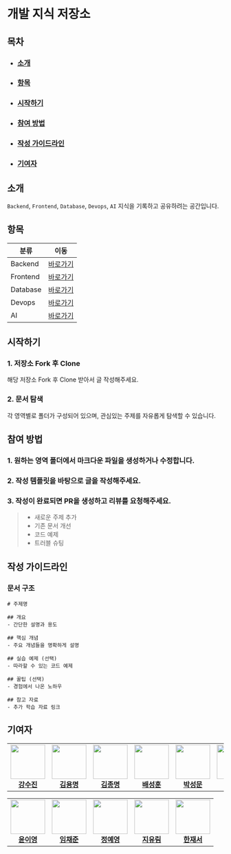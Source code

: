 # 개발 지식 저장소

## 목차

- ### [소개](#소개)
- ### [항목](#항목)
- ### [시작하기](#시작하기)
- ### [참여 방법](#참여-방법)
- ### [작성 가이드라인](#작성-가이드라인)
- ### [기여자](#기여자)

## 소개

`Backend`, `Frontend`, `Database`, `Devops`, `AI` 지식을 기록하고 공유하려는 공간입니다.

## 항목

| 분류 | 이동 |
| --- | --- |
|  Backend    |  [바로가기]() |
| Frontend | [바로가기]() |
| Database | [바로가기]()|
| Devops | [바로가기]() |
| AI | [바로가기]() |

## 시작하기

### 1. 저장소 Fork 후 Clone

해당 저장소 Fork 후 Clone 받아서 글 작성해주세요.

### 2. 문서 탐색

각 영역별로 폴더가 구성되어 있으며, 관심있는 주제를 자유롭게 탐색할 수 있습니다.


## 참여 방법

### 1. 원하는 영역 폴더에서 마크다운 파일을 생성하거나 수정합니다.

### 2. 작성 템플릿을 바탕으로 글을 작성해주세요.

### 3. 작성이 완료되면 PR을 생성하고 리뷰를 요청해주세요.

> - 새로운 주제 추가
> - 기존 문서 개선
> - 코드 예제
> - 트러블 슈팅 

## 작성 가이드라인

### 문서 구조

```
# 주제명

## 개요
- 간단한 설명과 용도

## 핵심 개념
- 주요 개념들을 명확하게 설명

## 실습 예제 (선택)
- 따라할 수 있는 코드 예제

## 꿀팁 (선택)
- 경험에서 나온 노하우

## 참고 자료
- 추가 학습 자료 링크

```
## 기여자

| | | | | | |
| :---: | :---: | :---: | :---: | :---: | :---: |
| [<img src="https://github.com/kkangssu.png" width="80" height="80"><br/>**강수진**](https://github.com/kkangssu) | [<img src="https://github.com/kunzatt.png" width="80" height="80"><br/>**김용명**](https://github.com/kunzatt) | [<img src="https://github.com/jump6746.png" width="80" height="80"><br/>**김종명**](https://github.com/jump6746) | [<img src="https://github.com/baehoonbae.png" width="80" height="80"><br/>**배성훈**](https://github.com/baehoonbae) | [<img src="https://github.com/SungMoonPark.png" width="80" height="80"><br/>**박성문**](https://github.com/SungMoonPark) | [<img src="https://github.com/lifehardmod.png" width="80" height="80"><br/>**서주원**](https://github.com/lifehardmod) |

| | | | | |
| :---: | :---: | :---: | :---: | :---: |
| [<img src="https://github.com/y20ng.png" width="80" height="80"><br/>**윤이영**](https://github.com/y20ng) | [<img src="https://github.com/dlacowns21.png" width="80" height="80"><br/>**임채준**](https://github.com/dlacowns21) | [<img src="https://github.com/EliteZer0.png" width="80" height="80"><br/>**정예영**](https://github.com/EliteZer0) | [<img src="https://github.com/zyu22.png" width="80" height="80"><br/>**지유림**](https://github.com/zyu22) | [<img src="https://github.com/rpeowiqu.png" width="80" height="80"><br/>**한재서**](https://github.com/rpeowiqu) |